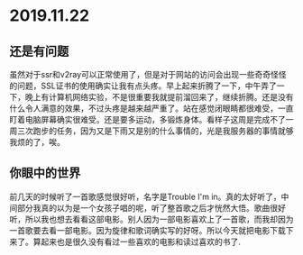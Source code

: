 # 2019.11.22

## 还是有问题

虽然对于ssr和v2ray可以正常使用了，但是对于网站的访问会出现一些奇奇怪怪的问题，SSL证书的使用确实让我有点头疼。早上起来折腾了一下，中午弄了一下，晚上有计算机网络实验，不是很重要我就提前溜回来了，继续折腾。还是没有什么令人满意的效果，不过头疼是越来越严重了。站在感觉闭眼睛都很难受，一直盯着电脑屏幕确实很难受。还是要多运动，多锻炼身体。看样子这周是完成不了一周三次跑步的任务，因为又是下雨又是别的什么事情的，光是我服务器的事情就够我烦的了，唉。

## 你眼中的世界

前几天的时候听了一首歌感觉很好听，名字是Trouble I'm in。真的太好听了，中间部分我真的以为是一个女孩子唱的呢，听了整首歌之后才恍然大悟。歌曲很好听，所以我也想去看看这部电影。别人因为一部电影喜欢上了一首歌，而我却因为一首歌要去看一部电影。因为旋律和歌词确实写的好呀。所以今天就把电影下载下来了。算起来也是很久没有看过一些喜欢的电影和读过喜欢的书了.
